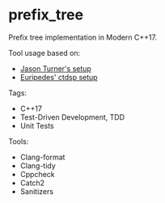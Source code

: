 # prefix_tree

Prefix tree implementation in Modern C++17.

Tool usage based on:

* [Jason Turner's setup](https://github.com/cpp-best-practices/cmake_conan_boilerplate_template)
* [Euripedes' ctdsp setup](https://github.com/euripedesrocha/ctdsp)

Tags:

* C++17
* Test-Driven Development, TDD
* Unit Tests

Tools:

* Clang-format
* Clang-tidy
* Cppcheck
* Catch2
* Sanitizers
